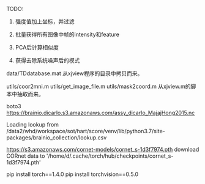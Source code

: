 

TODO:
1. 强度值加上坐标，并过滤
2. 批量获得所有图像中帧的intensity和feature
3. PCA后计算相似度

4. 获得去除系统噪声后的模式


data/TDdatabase.mat
从xjview程序的目录中拷贝而来。

utils/coor2mni.m
utils/get_image_file.m
utils/mask2coord.m
从xjview.m的脚本中抽取而来。


boto3
https://brainio.dicarlo.s3.amazonaws.com/assy_dicarlo_MajajHong2015.nc

Loading lookup from 
/data2/whd/workspace/sot/hart/score/venv/lib/python3.7/site-packages/brainio_collection/lookup.csv

https://s3.amazonaws.com/cornet-models/cornet_s-1d3f7974.pth
download CORnet data to '/home/d/.cache/torch/hub/checkpoints/cornet_s-1d3f7974.pth'

pip install torch==1.4.0
pip install torchvision==0.5.0


 
